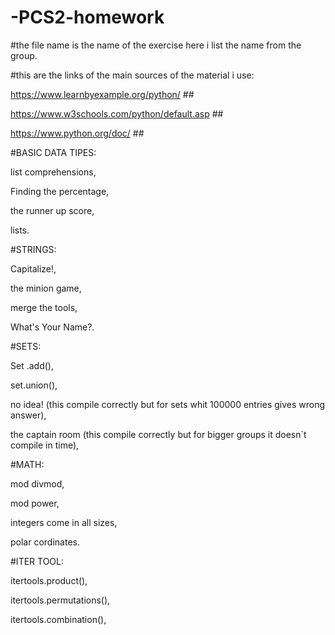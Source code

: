 # -PCS2-homework

#the file name is the name of the exercise here i list the name from the group.

#this are the links of the main sources of the material i use:

  https://www.learnbyexample.org/python/ ##
  
  https://www.w3schools.com/python/default.asp ##
  
  https://www.python.org/doc/ ##
  
#BASIC DATA TIPES:

  list comprehensions,
  
  Finding the percentage,
  
  the runner up score,
  
  lists.
  
#STRINGS:

  Capitalize!,
  
  the minion game,
  
  merge the tools,
  
  What's Your Name?.
  
#SETS:

Set .add(),

set.union(),

no idea! (this compile correctly but for sets whit 100000 entries gives wrong answer),

the captain room (this compile correctly but for bigger groups it doesn`t compile in time),

#MATH:

mod divmod,

mod power,

integers come in all sizes,

polar cordinates.

#ITER TOOL:

itertools.product(),

itertools.permutations(),

itertools.combination(),

